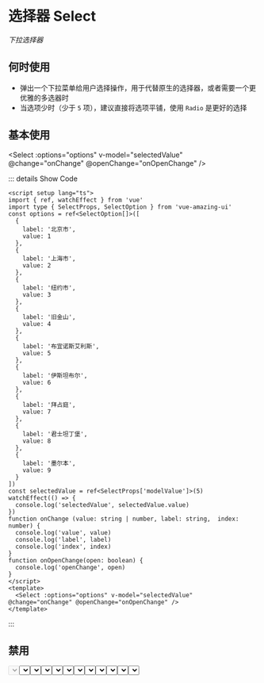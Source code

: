 # 选择器 Select

<GlobalElement />

*下拉选择器*

## 何时使用

- 弹出一个下拉菜单给用户选择操作，用于代替原生的选择器，或者需要一个更优雅的多选器时
- 当选项少时（少于 `5` 项），建议直接将选项平铺，使用 `Radio` 是更好的选择

<script setup lang="ts">
import { ref, watchEffect } from 'vue'
import type { SelectProps, SelectOption } from 'vue-amazing-ui'
import { generate } from '@ant-design/colors'
const options = ref<SelectOption[]>([
  {
    label: '北京市',
    value: 1
  },
  {
    label: '上海市',
    value: 2
  },
  {
    label: '纽约市',
    value: 3
  },
  {
    label: '旧金山',
    value: 4
  },
  {
    label: '布宜诺斯艾利斯',
    value: 5
  },
  {
    label: '伊斯坦布尔',
    value: 6
  },
  {
    label: '拜占庭',
    value: 7
  },
  {
    label: '君士坦丁堡',
    value: 8
  },
  {
    label: '墨尔本',
    value: 9
  }
])
const optionsDisabled = ref<SelectOption[]>([
  {
    label: '北京市',
    value: 1
  },
  {
    label: '上海市',
    value: 2,
    disabled: true
  },
  {
    label: '纽约市',
    value: 3
  },
  {
    label: '旧金山',
    value: 4
  },
  {
    label: '布宜诺斯艾利斯',
    value: 5
  },
  {
    label: '伊斯坦布尔',
    value: 6
  },
  {
    label: '拜占庭',
    value: 7
  },
  {
    label: '君士坦丁堡',
    value: 8
  }
])
const optionsCustom = ref<SelectOption[]>([
  {
    name: '北京市',
    id: 1
  },
  {
    name: '上海市',
    id: 2
  },
  {
    name: '纽约市',
    id: 3
  },
  {
    name: '旧金山',
    id: 4
  },
  {
    name: '布宜诺斯艾利斯',
    id: 5
  },
  {
    name: '伊斯坦布尔',
    id: 6
  },
  {
    name: '拜占庭',
    id: 7
  },
  {
    name: '君士坦丁堡',
    id: 8
  }
])
const sizeOptions = [
  {
    label: 'small',
    value: 'small'
  },
  {
    label: 'middle',
    value: 'middle'
  },
  {
    label: 'large',
    value: 'large'
  }
]
const size = ref('large')
const selectedValue = ref<SelectProps['modelValue']>(5)
const primaryColor = ref('#ff6900')
const primaryShadowColor = ref('rgba(255, 116, 32, 0.1)')
watchEffect(() => {
  console.log('selectedValue', selectedValue.value)
})
function getThemeStyle(color: string) {
  const colorPalettes = generate(color)
  const style = {
    '--select-primary-color-hover': colorPalettes[4],
    '--select-primary-color-focus': colorPalettes[4],
    '--select-primary-shadow-color': primaryShadowColor.value,
    '--select-item-bg-color-active': colorPalettes[0]
  }
  return style
}
function onChange(value: string | number, label: string, index: number) {
  console.log('value', value)
  console.log('label', label)
  console.log('index', index)
}
function onOpenChange(open: boolean) {
  console.log('openChange', open)
}
// 自定义过滤函数，当选项的 value 值大于 输入项时返回 true
function filter(inputValue: string, option: any) {
  return option.value > inputValue
}
</script>

## 基本使用

<Select :options="options" v-model="selectedValue" @change="onChange" @openChange="onOpenChange" />

::: details Show Code

```vue
<script setup lang="ts">
import { ref, watchEffect } from 'vue'
import type { SelectProps, SelectOption } from 'vue-amazing-ui'
const options = ref<SelectOption[]>([
  {
    label: '北京市',
    value: 1
  },
  {
    label: '上海市',
    value: 2
  },
  {
    label: '纽约市',
    value: 3
  },
  {
    label: '旧金山',
    value: 4
  },
  {
    label: '布宜诺斯艾利斯',
    value: 5
  },
  {
    label: '伊斯坦布尔',
    value: 6
  },
  {
    label: '拜占庭',
    value: 7
  },
  {
    label: '君士坦丁堡',
    value: 8
  },
  {
    label: '墨尔本',
    value: 9
  }
])
const selectedValue = ref<SelectProps['modelValue']>(5)
watchEffect(() => {
  console.log('selectedValue', selectedValue.value)
})
function onChange (value: string | number, label: string,  index: number) {
  console.log('value', value)
  console.log('label', label)
  console.log('index', index)
}
function onOpenChange(open: boolean) {
  console.log('openChange', open)
}
</script>
<template>
  <Select :options="options" v-model="selectedValue" @change="onChange" @openChange="onOpenChange" />
</template>
```

:::

## 禁用

<Select :options="options" v-model="selectedValue" disabled />

::: details Show Code

```vue
<script setup lang="ts">
import { ref } from 'vue'
import type { SelectProps, SelectOption } from 'vue-amazing-ui'
const options = ref<SelectOption[]>([
  {
    label: '北京市',
    value: 1
  },
  {
    label: '上海市',
    value: 2
  },
  {
    label: '纽约市',
    value: 3
  },
  {
    label: '旧金山',
    value: 4
  },
  {
    label: '布宜诺斯艾利斯',
    value: 5
  },
  {
    label: '伊斯坦布尔',
    value: 6
  },
  {
    label: '拜占庭',
    value: 7
  },
  {
    label: '君士坦丁堡',
    value: 8
  },
  {
    label: '墨尔本',
    value: 9
  }
])
const selectedValue = ref<SelectProps['modelValue']>(5)
</script>
<template>
  <Select :options="options" v-model="selectedValue" disabled />
</template>
```

:::

## 禁用选项

<Select :options="optionsDisabled" v-model="selectedValue" />

::: details Show Code

```vue
<script setup lang="ts">
import { ref } from 'vue'
import type { SelectProps, SelectOption } from 'vue-amazing-ui'
const optionsDisabled = ref<SelectOption[]>([
  {
    label: '北京市',
    value: 1
  },
  {
    label: '上海市',
    value: 2,
    disabled: true
  },
  {
    label: '纽约市',
    value: 3
  },
  {
    label: '旧金山',
    value: 4
  },
  {
    label: '布宜诺斯艾利斯',
    value: 5
  },
  {
    label: '伊斯坦布尔',
    value: 6
  },
  {
    label: '拜占庭',
    value: 7
  },
  {
    label: '君士坦丁堡',
    value: 8
  }
])
const selectedValue = ref<SelectProps['modelValue']>(5)
</script>
<template>
  <Select :options="optionsDisabled" v-model="selectedValue" />
</template>
```

:::

## 自定义节点字段名

<Select
  :options="optionsCustom"
  label="name"
  value="id"
  v-model="selectedValue"
/>

::: details Show Code

```vue
<script setup lang="ts">
import { ref, watchEffect } from 'vue'
import type { SelectProps, SelectOption } from 'vue-amazing-ui'
const optionsCustom = ref<SelectOption[]>([
  {
    name: '北京市',
    id: 1
  },
  {
    name: '上海市',
    id: 2
  },
  {
    name: '纽约市',
    id: 3
  },
  {
    name: '旧金山',
    id: 4
  },
  {
    name: '布宜诺斯艾利斯',
    id: 5
  },
  {
    name: '伊斯坦布尔',
    id: 6
  },
  {
    name: '拜占庭',
    id: 7
  },
  {
    name: '君士坦丁堡',
    id: 8
  }
])
const selectedValue = ref<SelectProps['modelValue']>(5)
watchEffect(() => {
  console.log('selectedValue', selectedValue.value)
})
</script>
<template>
  <Select
    :options="optionsCustom"
    label="name"
    value="id"
    v-model="selectedValue"
  />
</template>
```

:::

## 自定义样式

<Select
  :width="150"
  :height="36"
  :options="options"
  v-model="selectedValue"
/>

::: details Show Code

```vue
<script setup lang="ts">
import { ref, watchEffect } from 'vue'
import type { SelectProps, SelectOption } from 'vue-amazing-ui'
const options = ref<SelectOption[]>([
  {
    label: '北京市',
    value: 1
  },
  {
    label: '上海市',
    value: 2
  },
  {
    label: '纽约市',
    value: 3
  },
  {
    label: '旧金山',
    value: 4
  },
  {
    label: '布宜诺斯艾利斯',
    value: 5
  },
  {
    label: '伊斯坦布尔',
    value: 6
  },
  {
    label: '拜占庭',
    value: 7
  },
  {
    label: '君士坦丁堡',
    value: 8
  },
  {
    label: '墨尔本',
    value: 9
  }
])
const selectedValue = ref<SelectProps['modelValue']>(5)
watchEffect(() => {
  console.log('selectedValue', selectedValue.value)
})
</script>
<template>
  <Select
    :width="150"
    :height="36"
    :options="options"
    v-model="selectedValue"
  />
</template>
```

:::

## 三种尺寸

<Space vertical >
  <Radio :options="sizeOptions" v-model:value="size" button button-style="solid" />
  <Select :options="options" v-model="selectedValue" :size="size" />
  <Select :options="options" search allowClear v-model="selectedValue" :size="size" />
</Space>

::: details Show Code

```vue
<script setup lang="ts">
import { ref, watchEffect } from 'vue'
import type { SelectProps, SelectOption } from 'vue-amazing-ui'
const options = ref<SelectOption[]>([
  {
    label: '北京市',
    value: 1
  },
  {
    label: '上海市',
    value: 2
  },
  {
    label: '纽约市',
    value: 3
  },
  {
    label: '旧金山',
    value: 4
  },
  {
    label: '布宜诺斯艾利斯',
    value: 5
  },
  {
    label: '伊斯坦布尔',
    value: 6
  },
  {
    label: '拜占庭',
    value: 7
  },
  {
    label: '君士坦丁堡',
    value: 8
  },
  {
    label: '墨尔本',
    value: 9
  }
])
const sizeOptions = [
  {
    label: 'small',
    value: 'small'
  },
  {
    label: 'middle',
    value: 'middle'
  },
  {
    label: 'large',
    value: 'large'
  }
]
const size = ref('large')
const selectedValue = ref<SelectProps['modelValue']>(5)
watchEffect(() => {
  console.log('selectedValue', selectedValue.value)
})
</script>
<template>
  <Space vertical >
    <Radio :options="sizeOptions" v-model:value="size" button button-style="solid" />
    <Select :options="options" v-model="selectedValue" :size="size" />
    <Select :options="options" search allowClear v-model="selectedValue" :size="size" />
  </Space>
</template>
```

:::

## 支持清除

<Select :options="options" allow-clear v-model="selectedValue" />

::: details Show Code

```vue
<script setup lang="ts">
import { ref, watchEffect } from 'vue'
import type { SelectProps, SelectOption } from 'vue-amazing-ui'
const options = ref<SelectOption[]>([
  {
    label: '北京市',
    value: 1
  },
  {
    label: '上海市',
    value: 2
  },
  {
    label: '纽约市',
    value: 3
  },
  {
    label: '旧金山',
    value: 4
  },
  {
    label: '布宜诺斯艾利斯',
    value: 5
  },
  {
    label: '伊斯坦布尔',
    value: 6
  },
  {
    label: '拜占庭',
    value: 7
  },
  {
    label: '君士坦丁堡',
    value: 8
  },
  {
    label: '墨尔本',
    value: 9
  }
])
const selectedValue = ref<SelectProps['modelValue']>(5)
watchEffect(() => {
  console.log('selectedValue', selectedValue.value)
})
</script>
<template>
  <Select :options="options" allow-clear v-model="selectedValue" />
</template>
```

:::

## 支持搜索

<Select :options="options" allow-clear search v-model="selectedValue" />

::: details Show Code

```vue
<script setup lang="ts">
import { ref, watchEffect } from 'vue'
import type { SelectProps, SelectOption } from 'vue-amazing-ui'
const options = ref<SelectOption[]>([
  {
    label: '北京市',
    value: 1
  },
  {
    label: '上海市',
    value: 2
  },
  {
    label: '纽约市',
    value: 3
  },
  {
    label: '旧金山',
    value: 4
  },
  {
    label: '布宜诺斯艾利斯',
    value: 5
  },
  {
    label: '伊斯坦布尔',
    value: 6
  },
  {
    label: '拜占庭',
    value: 7
  },
  {
    label: '君士坦丁堡',
    value: 8
  },
  {
    label: '墨尔本',
    value: 9
  }
])
const selectedValue = ref<SelectProps['modelValue']>(5)
watchEffect(() => {
  console.log('selectedValue', selectedValue.value)
})
</script>
<template>
  <Select :options="options" allow-clear search v-model="selectedValue" />
</template>
```

:::

## 自定义搜索过滤函数

<Select :options="options" search :filter="filter" v-model="selectedValue" />

::: details Show Code

```vue
<script setup lang="ts">
import { ref, watchEffect } from 'vue'
import type { SelectProps, SelectOption } from 'vue-amazing-ui'
const options = ref<SelectOption[]>([
  {
    label: '北京市',
    value: 1
  },
  {
    label: '上海市',
    value: 2
  },
  {
    label: '纽约市',
    value: 3
  },
  {
    label: '旧金山',
    value: 4
  },
  {
    label: '布宜诺斯艾利斯',
    value: 5
  },
  {
    label: '伊斯坦布尔',
    value: 6
  },
  {
    label: '拜占庭',
    value: 7
  },
  {
    label: '君士坦丁堡',
    value: 8
  },
  {
    label: '墨尔本',
    value: 9
  }
])
const selectedValue = ref<SelectProps['modelValue']>(5)
watchEffect(() => {
  console.log('selectedValue', selectedValue.value)
})
// 自定义过滤函数，当选项的 value 值大于 输入项时返回 true
function filter (inputValue: string, option: any) {
  return option.value > inputValue
}
</script>
<template>
  <Select :options="options" search :filter="filter" v-model="selectedValue" />
</template>
```

:::

## 自定义下拉面板数

<Select :options="options" :max-display="5" v-model="selectedValue" />

::: details Show Code

```vue
<script setup lang="ts">
import { ref, watchEffect } from 'vue'
import type { SelectProps, SelectOption } from 'vue-amazing-ui'
const options = ref<SelectOption[]>([
  {
    label: '北京市',
    value: 1
  },
  {
    label: '上海市',
    value: 2
  },
  {
    label: '纽约市',
    value: 3
  },
  {
    label: '旧金山',
    value: 4
  },
  {
    label: '布宜诺斯艾利斯',
    value: 5
  },
  {
    label: '伊斯坦布尔',
    value: 6
  },
  {
    label: '拜占庭',
    value: 7
  },
  {
    label: '君士坦丁堡',
    value: 8
  },
  {
    label: '墨尔本',
    value: 9
  }
])
const selectedValue = ref<SelectProps['modelValue']>(5)
watchEffect(() => {
  console.log('selectedValue', selectedValue.value)
})
</script>
<template>
  <Select :options="options" :max-display="5" v-model="selectedValue" />
</template>
```

:::

## 自定义下拉面板滚动条

<Select :options="options" v-model="selectedValue" :scrollbar-props="{ size: 8, delay: 2000 }" />

::: details Show Code

```vue
<script setup lang="ts">
import { ref, watchEffect } from 'vue'
import type { SelectProps, SelectOption } from 'vue-amazing-ui'
const options = ref<SelectOption[]>([
  {
    label: '北京市',
    value: 1
  },
  {
    label: '上海市',
    value: 2
  },
  {
    label: '纽约市',
    value: 3
  },
  {
    label: '旧金山',
    value: 4
  },
  {
    label: '布宜诺斯艾利斯',
    value: 5
  },
  {
    label: '伊斯坦布尔',
    value: 6
  },
  {
    label: '拜占庭',
    value: 7
  },
  {
    label: '君士坦丁堡',
    value: 8
  },
  {
    label: '墨尔本',
    value: 9
  }
])
const selectedValue = ref<SelectProps['modelValue']>(5)
watchEffect(() => {
  console.log('selectedValue', selectedValue.value)
})
</script>
<template>
  <Select :options="options" v-model="selectedValue" :scrollbar-props="{ size: 8, delay: 2000 }" />
</template>
```

:::

## 自定义主题色

<Space vertical>
  <Space align="center"> primaryColor:<ColorPicker style="width: 200px" v-model:value="primaryColor" /> </Space>
  <Space align="center">
    primaryShadowColor:<ColorPicker style="width: 200px" v-model:value="primaryShadowColor" />
  </Space>
  <Select :style="getThemeStyle(primaryColor)" search :options="options" v-model="selectedValue" />
</Space>

::: details Show Code

```vue
<script setup lang="ts">
import { ref, watchEffect } from 'vue'
import type { SelectProps, SelectOption } from 'vue-amazing-ui'
import { generate } from '@ant-design/colors'
const options = ref<SelectOption[]>([
  {
    label: '北京市',
    value: 1
  },
  {
    label: '上海市',
    value: 2
  },
  {
    label: '纽约市',
    value: 3
  },
  {
    label: '旧金山',
    value: 4
  },
  {
    label: '布宜诺斯艾利斯',
    value: 5
  },
  {
    label: '伊斯坦布尔',
    value: 6
  },
  {
    label: '拜占庭',
    value: 7
  },
  {
    label: '君士坦丁堡',
    value: 8
  },
  {
    label: '墨尔本',
    value: 9
  }
])
const selectedValue = ref<SelectProps['modelValue']>(5)
const primaryColor = ref('#ff6900')
const primaryShadowColor = ref('rgba(255, 116, 32, 0.1)')
watchEffect(() => {
  console.log('selectedValue', selectedValue.value)
})
function getThemeStyle(color: string) {
  const colorPalettes = generate(color)
  const style = {
    '--select-primary-color-hover': colorPalettes[4],
    '--select-primary-color-focus': colorPalettes[4],
    '--select-primary-shadow-color': primaryShadowColor.value,
    '--select-item-bg-color-active': colorPalettes[0]
  }
  return style
}
</script>
<template>
  <Space vertical>
    <Space align="center"> primaryColor:<ColorPicker style="width: 200px" v-model:value="primaryColor" /> </Space>
    <Space align="center">
      primaryShadowColor:<ColorPicker style="width: 200px" v-model:value="primaryShadowColor" />
    </Space>
    <Select :style="getThemeStyle(primaryColor)" search :options="options" v-model="selectedValue" />
  </Space>
</template>
```

:::

## APIs

### Select

参数 | 说明 | 类型 | 默认值
:-- | :-- | :-- | :--
options | 选项数据 | [Option](#option-type)[] | []
label | 选项的 `label` 文本字段名 | string | 'label'
value | 选项的 `value` 值字段名 | string | 'value'
placeholder | 默认占位文本 | string | '请选择'
disabled | 是否禁用 | boolean | false
width | 选择器宽度，单位 `px` | string &#124; number | 'auto'
height | 选择器高度，单位 `px` | number | undefined
size | 选择器大小 | 'small' &#124; 'middle' &#124; 'large' | 'middle'
allowClear | 是否支持清除 | boolean | false
search | 是否支持搜索 | boolean | false
filter | 过滤条件函数，仅当支持搜索时生效，根据输入项进行筛选：<li>默认为 `true` 时，筛选每个选项的文本字段 `label` 是否包含输入项，包含时返回 `true`，反之返回 `false`</li><li>当其为函数 `Function` 时，接受 `inputValue` `option` 两个参数，当 `option` 符合筛选条件时，应返回 `true`，反之则返回 `false`</li> | Function &#124; true | true
scrollbarProps | 下拉面板滚动条 `scrollbar` 组件属性配置，参考 [Scrollbar Props](https://themusecatcher.github.io/vue-amazing-ui/guide/components/scrollbar.html#scrollbar) | object | {}
maxDisplay | 下拉面板最多能展示的下拉项数，超过后滚动显示 | number | 6
modelValue <Tag color="cyan">v-model</Tag> | 当前选中的 `option` 条目值 | number &#124; string | undefined

### Option Type

名称 | 说明 | 类型 | 默认值
:-- | :-- | :-- | :--
label? | 选项名 | string | undefined
value? | 选项值 | string &#124; number | undefined
disabled? | 是否禁用选项 | boolean | false
[propName: string] | 用于包含带有任意数量的其他属性 | any | undefined

## Events

名称 | 说明 | 类型
:-- | :-- | :--
change | 选项值改变后的回调 | (value: string &#124; number, label: string,  index: number) => void
openChange | 下拉菜单展开收起的回调 | (open: boolean) => void
